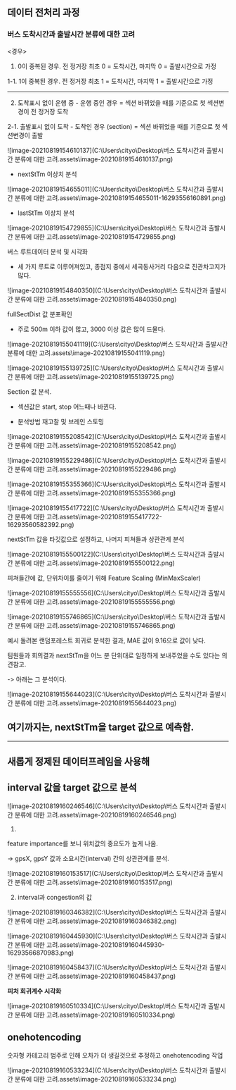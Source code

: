 



## 데이터 전처리 과정





### 버스 도착시간과 출발시간 분류에 대한 고려



<경우>

1. 0이 중복된 경우. 전 정거장 최초 0 = 도착시간, 마지막 0 = 출발시간으로 가정

1-1. 1이 중복된 경우.  전 정거장 최초 1 = 도착시간, 마지막 1 = 출발시간으로 가정

--------------------------


2. 도착표시 없이 운행 중 - 운행 중인 경우 =  섹션 바뀌었을 때를 기준으로 첫 섹션변경이 전 정거장 도착

2-1. 출발표시 없이 도착 - 도착인 경우 (section) = 섹션 바뀌었을 때를 기준으로  첫 섹션변경이 출발





![image-20210819154610137](C:\Users\cityo\Desktop\버스 도착시간과 출발시간 분류에 대한 고려.assets\image-20210819154610137.png)





- nextStTm 이상치 분석

![image-20210819154655011](C:\Users\cityo\Desktop\버스 도착시간과 출발시간 분류에 대한 고려.assets\image-20210819154655011-16293556160891.png)



- lastStTm 이상치 분석



![image-20210819154729855](C:\Users\cityo\Desktop\버스 도착시간과 출발시간 분류에 대한 고려.assets\image-20210819154729855.png)



버스 루트데이터 분석 및 시각화

- 세 가지 루트로 이루어져있고, 종점지 중에서 세곡동사거리 다음으로 진관차고지가 많다.



![image-20210819154840350](C:\Users\cityo\Desktop\버스 도착시간과 출발시간 분류에 대한 고려.assets\image-20210819154840350.png)



fullSectDist 값 분포확인

- 주로 500m 이하 값이 많고, 3000 이상 값은 많이 드물다.



![image-20210819155041119](C:\Users\cityo\Desktop\버스 도착시간과 출발시간 분류에 대한 고려.assets\image-20210819155041119.png)



![image-20210819155139725](C:\Users\cityo\Desktop\버스 도착시간과 출발시간 분류에 대한 고려.assets\image-20210819155139725.png)







Section 값 분석. 

- 섹션값은 start, stop 어느때나 바뀐다.

- 분석방법 재고찰 및 브레인 스토밍

  

![image-20210819155208542](C:\Users\cityo\Desktop\버스 도착시간과 출발시간 분류에 대한 고려.assets\image-20210819155208542.png)



![image-20210819155229486](C:\Users\cityo\Desktop\버스 도착시간과 출발시간 분류에 대한 고려.assets\image-20210819155229486.png)





![image-20210819155355366](C:\Users\cityo\Desktop\버스 도착시간과 출발시간 분류에 대한 고려.assets\image-20210819155355366.png)



![image-20210819155417722](C:\Users\cityo\Desktop\버스 도착시간과 출발시간 분류에 대한 고려.assets\image-20210819155417722-16293560582392.png)





nextStTm 값을 타깃값으로 설정하고,   나머지 피쳐들과 상관관계 분석



![image-20210819155500122](C:\Users\cityo\Desktop\버스 도착시간과 출발시간 분류에 대한 고려.assets\image-20210819155500122.png)







피쳐들간에 값, 단위차이를 줄이기 위해 Feature Scaling (MinMaxScaler)

![image-20210819155555556](C:\Users\cityo\Desktop\버스 도착시간과 출발시간 분류에 대한 고려.assets\image-20210819155555556.png)





![image-20210819155746865](C:\Users\cityo\Desktop\버스 도착시간과 출발시간 분류에 대한 고려.assets\image-20210819155746865.png)





예시 돌려본 랜덤포레스트 회귀로 분석한 결과, MAE 값이  9.16으로 값이 낮다.



팀원들과 회의결과 nextStTm을 어느 분 단위대로 일정하게 보내주었을 수도 있다는 의견참고.

-> 아래는 그 분석이다.





![image-20210819155644023](C:\Users\cityo\Desktop\버스 도착시간과 출발시간 분류에 대한 고려.assets\image-20210819155644023.png)





## 여기까지는, nextStTm을 target 값으로 예측함.







-------------------------------------------------------------------------



## 새롭게 정제된 데이터프레임을 사용해

## interval 값을 target 값으로 분석





![image-20210819160246546](C:\Users\cityo\Desktop\버스 도착시간과 출발시간 분류에 대한 고려.assets\image-20210819160246546.png)

1.

feature importance를 보니 위치값의 중요도가 높게 나옴.



->   gpsX, gpsY 값과 소요시간(interval) 간의 상관관계를 분석.



![image-20210819160153517](C:\Users\cityo\Desktop\버스 도착시간과 출발시간 분류에 대한 고려.assets\image-20210819160153517.png)





2. interval과 congestion의 값



![image-20210819160346382](C:\Users\cityo\Desktop\버스 도착시간과 출발시간 분류에 대한 고려.assets\image-20210819160346382.png)





![image-20210819160445930](C:\Users\cityo\Desktop\버스 도착시간과 출발시간 분류에 대한 고려.assets\image-20210819160445930-16293566870983.png)





![image-20210819160458437](C:\Users\cityo\Desktop\버스 도착시간과 출발시간 분류에 대한 고려.assets\image-20210819160458437.png)



**피처 회귀계수 시각화**



![image-20210819160510334](C:\Users\cityo\Desktop\버스 도착시간과 출발시간 분류에 대한 고려.assets\image-20210819160510334.png)



## onehotencoding

숫자형 카테고리 범주로 인해 오차가 더 생길것으로 추정하고 onehotencoding 작업



![image-20210819160533234](C:\Users\cityo\Desktop\버스 도착시간과 출발시간 분류에 대한 고려.assets\image-20210819160533234.png)

